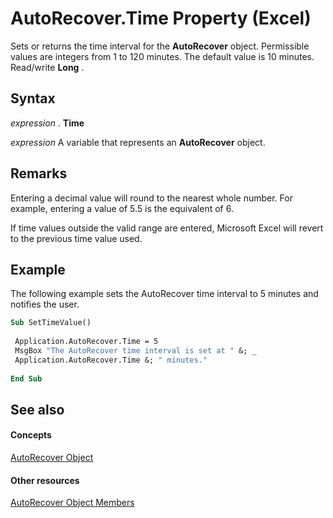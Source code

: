 
# AutoRecover.Time Property (Excel)

Sets or returns the time interval for the  **AutoRecover** object. Permissible values are integers from 1 to 120 minutes. The default value is 10 minutes. Read/write **Long** .


## Syntax

 _expression_ . **Time**

 _expression_ A variable that represents an **AutoRecover** object.


## Remarks

Entering a decimal value will round to the nearest whole number. For example, entering a value of 5.5 is the equivalent of 6.

If time values outside the valid range are entered, Microsoft Excel will revert to the previous time value used.


## Example

The following example sets the AutoRecover time interval to 5 minutes and notifies the user.


```vb
Sub SetTimeValue() 
 
 Application.AutoRecover.Time = 5 
 MsgBox "The AutoRecover time interval is set at " &; _ 
 Application.AutoRecover.Time &; " minutes." 
 
End Sub
```


## See also


#### Concepts


[AutoRecover Object](02fb24e7-4823-7e52-79d7-3d2726f31227.md)
#### Other resources


[AutoRecover Object Members](a850ea2f-9e56-4776-f29c-23a5421c4649.md)
